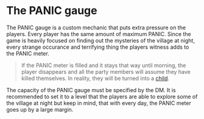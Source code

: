 # The PANIC gauge

The PANIC gauge is a custom mechanic that puts extra pressure on the players. Every player has the same amount of maximum PANIC. Since the game is heavily focused on finding out the mysteries of the village at night, every strange occurance and terrifying thing the players witness adds to the PANIC meter.

> If the PANIC meter is filled and it stays that way until morning, the player disappears and all the party members will assume they have killed themselves. In reality, they will be turned into a [child](../setting/characters/children.md).

The capacity of the PANIC gauge must be specified by the DM. It is recommended to set it to a level that the players are able to explore some of the village at night but keep in mind, that with every day, the PANIC meter goes up by a large margin.
